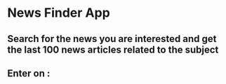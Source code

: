 # News Finder App

## Search for the news you are interested and get the last 100 news articles related to the subject

## Enter on :
